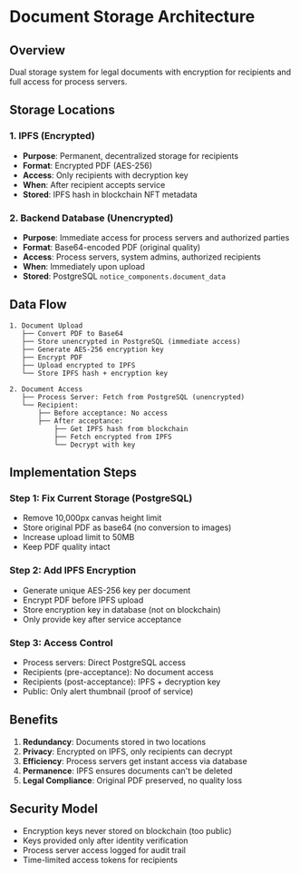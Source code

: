 # Document Storage Architecture

## Overview
Dual storage system for legal documents with encryption for recipients and full access for process servers.

## Storage Locations

### 1. IPFS (Encrypted)
- **Purpose**: Permanent, decentralized storage for recipients
- **Format**: Encrypted PDF (AES-256)
- **Access**: Only recipients with decryption key
- **When**: After recipient accepts service
- **Stored**: IPFS hash in blockchain NFT metadata

### 2. Backend Database (Unencrypted)
- **Purpose**: Immediate access for process servers and authorized parties
- **Format**: Base64-encoded PDF (original quality)
- **Access**: Process servers, system admins, authorized recipients
- **When**: Immediately upon upload
- **Stored**: PostgreSQL `notice_components.document_data`

## Data Flow

```
1. Document Upload
   ├── Convert PDF to Base64
   ├── Store unencrypted in PostgreSQL (immediate access)
   ├── Generate AES-256 encryption key
   ├── Encrypt PDF
   ├── Upload encrypted to IPFS
   └── Store IPFS hash + encryption key

2. Document Access
   ├── Process Server: Fetch from PostgreSQL (unencrypted)
   └── Recipient: 
       ├── Before acceptance: No access
       ├── After acceptance: 
           ├── Get IPFS hash from blockchain
           ├── Fetch encrypted from IPFS
           └── Decrypt with key
```

## Implementation Steps

### Step 1: Fix Current Storage (PostgreSQL)
- Remove 10,000px canvas height limit
- Store original PDF as base64 (no conversion to images)
- Increase upload limit to 50MB
- Keep PDF quality intact

### Step 2: Add IPFS Encryption
- Generate unique AES-256 key per document
- Encrypt PDF before IPFS upload
- Store encryption key in database (not on blockchain)
- Only provide key after service acceptance

### Step 3: Access Control
- Process servers: Direct PostgreSQL access
- Recipients (pre-acceptance): No document access
- Recipients (post-acceptance): IPFS + decryption key
- Public: Only alert thumbnail (proof of service)

## Benefits
1. **Redundancy**: Documents stored in two locations
2. **Privacy**: Encrypted on IPFS, only recipients can decrypt
3. **Efficiency**: Process servers get instant access via database
4. **Permanence**: IPFS ensures documents can't be deleted
5. **Legal Compliance**: Original PDF preserved, no quality loss

## Security Model
- Encryption keys never stored on blockchain (too public)
- Keys provided only after identity verification
- Process server access logged for audit trail
- Time-limited access tokens for recipients